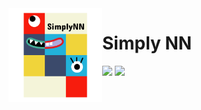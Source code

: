 <img align="left" width="150" height="150" src="logo/logo_transparent.png">

# Simply NN
<p align="left">
    <a href="LICENSE" alt="License">
        <img src="https://img.shields.io/badge/License-MIT-brightgreen.svg" /></a>
    <a href="http://hits.dwyl.io/digantamisra98/SimplyNN" alt="HitCount">
        <img src="http://hits.dwyl.io/digantamisra98/SimplyNN.svg" /></a>
</p>
<br>
